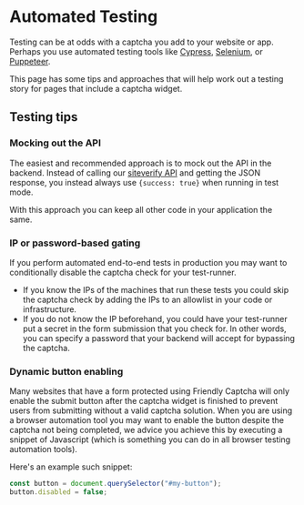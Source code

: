 # Automated Testing

Testing can be at odds with a captcha you add to your website or app. Perhaps you use automated testing tools like [Cypress](https://www.cypress.io/), [Selenium](https://www.selenium.dev/), or [Puppeteer](https://github.com/puppeteer/puppeteer).

This page has some tips and approaches that will help work out a testing story for pages that include a captcha widget.

## Testing tips

### Mocking out the API
The easiest and recommended approach is to mock out the API in the backend. Instead of calling our [siteverify API](../api/siteverify) and getting the JSON response, you instead always use `{success: true}` when running in test mode.

With this approach you can keep all other code in your application the same.

### IP or password-based gating
If you perform automated end-to-end tests in production you may want to conditionally disable the captcha check for your test-runner.

* If you know the IPs of the machines that run these tests you could skip the captcha check by adding the IPs to an allowlist in your code or infrastructure.
* If you do not know the IP beforehand, you could have your test-runner put a secret in the form submission that you check for. In other words, you can specify a password that your backend will accept for bypassing the captcha.

### Dynamic button enabling
Many websites that have a form protected using Friendly Captcha will only enable the submit button after the captcha widget is finished to prevent users from submitting without a valid captcha solution. When you are using a browser automation tool you may want to enable the button despite the captcha not being completed, we advice you achieve this by executing a snippet of Javascript (which is something you can do in all browser testing automation tools).


Here's an example such snippet:
```javascript
const button = document.querySelector("#my-button");
button.disabled = false;
```
